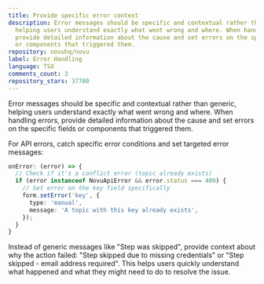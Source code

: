 ```yaml
---
title: Provide specific error context
description: Error messages should be specific and contextual rather than generic,
  helping users understand exactly what went wrong and where. When handling errors,
  provide detailed information about the cause and set errors on the specific fields
  or components that triggered them.
repository: novuhq/novu
label: Error Handling
language: TSX
comments_count: 3
repository_stars: 37700
---
```


Error messages should be specific and contextual rather than generic, helping users understand exactly what went wrong and where. When handling errors, provide detailed information about the cause and set errors on the specific fields or components that triggered them.

For API errors, catch specific error conditions and set targeted error messages:

```typescript
onError: (error) => {
  // Check if it's a conflict error (topic already exists)
  if (error instanceof NovuApiError && error.status === 409) {
    // Set error on the key field specifically
    form.setError('key', {
      type: 'manual',
      message: 'A topic with this key already exists',
    });
  }
}
```

Instead of generic messages like "Step was skipped", provide context about why the action failed: "Step skipped due to missing credentials" or "Step skipped - email address required". This helps users quickly understand what happened and what they might need to do to resolve the issue.